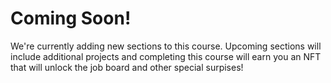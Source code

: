 # Coming Soon!

We're currently adding new sections to this course. Upcoming sections will include additional projects and completing this course will earn you an NFT that will unlock the job board and other special surpises!
